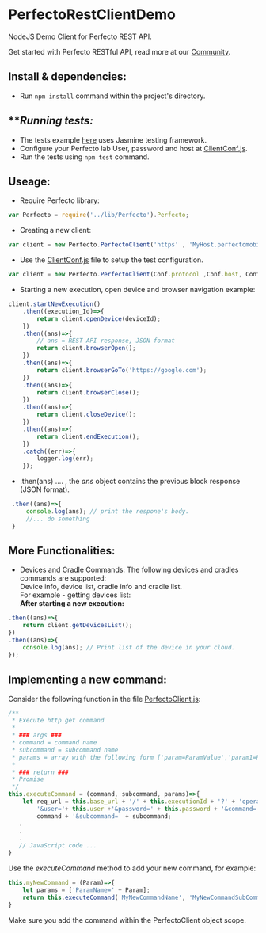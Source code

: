 # PerfectoRestClientDemo
NodeJS Demo Client for Perfecto REST API. <br/>

Get started with Perfecto RESTful API, read more at our [Community](https://community.perfectomobile.com/posts/938046-getting-started-with-rest-api).

## **Install & dependencies:**
- Run `npm install` command within the project's directory.

## ***Running tests:*
- The tests example [here](example/PerfectoSpec.js) uses Jasmine testing framework.
- Configure your Perfecto lab User, password and host at [ClientConf.js](example/ClientConf.js).
- Run the tests using `npm test` command.  

## **Useage:**
- Require Perfecto library:
``` JavaScript
var Perfecto = require('../lib/Perfecto').Perfecto;
``` 
- Creating a new client:
```JavaScript
var client = new Perfecto.PerfectoClient('https' , 'MyHost.perfectomobile.com', MyUser, MyPassword);
``` 
- Use the [ClientConf.js](test/ClientConf.js) file to setup the test configuration.
```JavaScript
var client = new Perfecto.PerfectoClient(Conf.protocol ,Conf.host, Conf.user, Conf.pass);
``` 
- Starting a new execution, open device and browser navigation example:
```JavaScript
client.startNewExecution()
    .then((execution_Id)=>{
        return client.openDevice(deviceId);
    })
    .then((ans)=>{
        // ans = REST API response, JSON format
        return client.browserOpen();
    })
    .then((ans)=>{
        return client.browserGoTo('https://google.com');
    })
    .then((ans)=>{
        return client.browserClose();
    })
    .then((ans)=>{
        return client.closeDevice();
    })
    .then((ans)=>{
        return client.endExecution();
    })
    .catch((err)=>{
        logger.log(err);
    });

``` 
- .then(ans) .... , the *ans* object contains the previous block response (JSON format). 
```JavaScript
 .then((ans)=>{
     console.log(ans); // print the respone's body.
     //... do something
 }
```

## **More Functionalities:**
- Devices and Cradle Commands: 
  The following devices and cradles commands are supported: <br/>
  Device info, device list, cradle info and cradle list. <br/>
  For example - getting devices list: <br/>
  **After starting a new execution:** 
```JavaScript
.then((ans)=>{
    return client.getDevicesList();
})
.then((ans)=>{
    console.log(ans); // Print list of the device in your cloud.
});
```

## **Implementing a new command:** 
Consider the following function in the file [PerfectoClient.js](lib/PerfectoClient.js): <br/>
```JavaScript
/**
 * Execute http get command
 * 
 * ### args ###
 * command = command name
 * subcommand = subcommand name
 * params = array with the following form ['param=ParamValue','param1=ParamValue' ....]
 * 
 * ### return ###
 * Promise
 */
this.executeCommand = (command, subcommand, params)=>{
    let req_url = this.base_url + '/' + this.executionId + '?' + 'operation=command' +
        '&user='+ this.user +'&password=' + this.password + '&command=' + 
        command + '&subcommand=' + subcommand;
   .
   .
   .
   // JavaScript code ...
}
```

Use the *executeCommand* method to add your new command, for example:<br/>
```JavaScript
this.myNewCommand = (Param)=>{
    let params = ['ParamName=' + Param];
    return this.executeCommand('MyNewCommandName', 'MyNewCommandSubCommand', params);
}
```
Make sure you add the command within the PerfectoClient object scope. <br/>